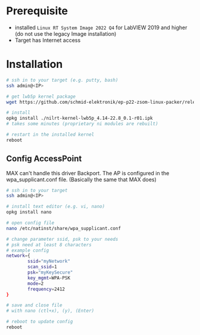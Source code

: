 # Prerequisite

- installed `Linux RT System Image 2022 Q4` for LabVIEW 2019 and higher (do not use the legacy Image installation)
- Target has Internet access

# Installation

```bash
# ssh in to your target (e.g. putty, bash)
ssh admin@<IP>

# get lwb5p kernel package
wget https://github.com/schmid-elektronik/ep-p22-zsom-linux-packer/releases/download/lwb5p%2F22.8-0.1/nilrt-kernel-lwb5p_4.14-22.8_0.1-r01.ipk

# install 
opkg install ./nilrt-kernel-lwb5p_4.14-22.8_0.1-r01.ipk
# takes some minutes (proprietary ni modules are rebuilt)

# restart in the installed kernel
reboot
```



## Config AccessPoint

MAX can't handle this driver Backport. The AP is configured in the wpa_supplicant.conf file. (Basically the same that MAX does)

```bash
# ssh in to your target
ssh admin@<IP>

# install text editor (e.g. vi, nano)
opkg install nano

# open config file
nano /etc/natinst/share/wpa_supplicant.conf

# change parameter ssid, psk to your needs
# psk need at least 8 characters
# example config
network={
        ssid="myNetwork"
        scan_ssid=1
        psk="myKeySecure"
        key_mgmt=WPA-PSK
        mode=2
        frequency=2412
}

# save and close file
# with nano (ctl+x), (y), (Enter)

# reboot to update config
reboot
```





